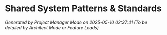 # Shared System Patterns & Standards
*Generated by Project Manager Mode on 2025-05-10 02:37:41*
*(To be detailed by Architect Mode or Feature Leads)*